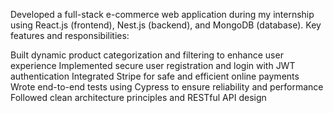 Developed a full-stack e-commerce web application during my internship using React.js (frontend), Nest.js (backend), and MongoDB (database).
Key features and responsibilities:

Built dynamic product categorization and filtering to enhance user experience
Implemented secure user registration and login with JWT authentication
Integrated Stripe for safe and efficient online payments
Wrote end-to-end tests using Cypress to ensure reliability and performance
Followed clean architecture principles and RESTful API design
